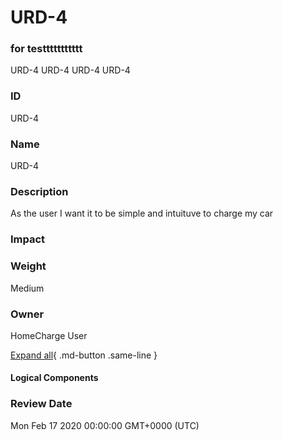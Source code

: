 

# URD-4
### for testtttttttttt
URD-4
URD-4
URD-4
URD-4

### ID

URD-4

### Name

URD-4

### Description

As the user I want it to be simple and intuituve to charge my car

### Impact



### Weight

Medium

### Owner

HomeCharge User

[Expand all](#){ .md-button .same-line }

#### Logical Components


    



### Review Date

Mon Feb 17 2020 00:00:00 GMT+0000 (UTC)

